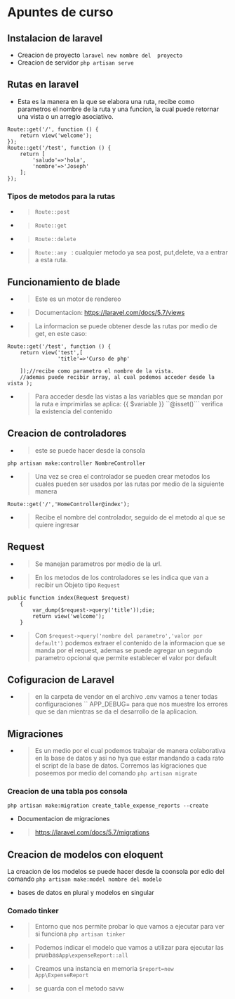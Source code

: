 # Apuntes de curso 
## Instalacion de laravel
* Creacion de proyecto ``laravel new nombre del  proyecto``
* Creacion de servidor 
``php artisan serve``
## Rutas en laravel
* Esta es la manera en la que se elabora una ruta, recibe como parametros el nombre de la ruta y una funcion, la cual puede retornar una vista o un arreglo asociativo.
```
Route::get('/', function () {
    return view('welcome');
});
Route::get('/test', function () {
    return [
        'saludo'=>'hola',
        'nombre'=>'Joseph'
    ];
});
```
###  Tipos de metodos para la rutas
* >```Route::post```
* >```Route::get```
* >```Route::delete```
* >```Route::any ``` : cualquier metodo ya sea post, put,delete, va a entrar a  esta ruta. 
## Funcionamiento de blade
* >Este es un motor de rendereo
* >Documentacion: https://laravel.com/docs/5.7/views
* >La informacion se puede obtener desde las rutas por medio de get, en este caso:
```
Route::get('/test', function () {
    return view('test',[
                'title'=>'Curso de php'

    ]);//recibe como parametro el nombre de la vista.
    //ademas puede recibir array, al cual podemos acceder desde la vista );

```
* >Para acceder desde las vistas a las variables que se mandan por la ruta e  imprimirlas se aplica: {{ $variable }}
 ``@isset()``` verifica la existencia del contenido
 ## Creacion de controladores
 * > este se puede hacer desde la consola
 ``` 
 php artisan make:controller NombreController
 ```
 * > Una vez se crea el controlador se pueden crear metodos los cuales pueden ser usados por las rutas por medio de la siguiente manera
 ```
 Route::get('/','HomeController@index');
 ```
 * >Recibe el nombre del controlador, seguido de el metodo al que se quiere ingresar
## Request
* > Se manejan parametros por medio de la url.
* > En los metodos de los controladores se les indica que van a recibir un Objeto tipo ```Request```
```
public function index(Request $request)
    {
        var_dump($request->query('title'));die;
        return view('welcome');
    }
```
* >Con ```$request->query('nombre del parametro','valor por default')``` podemos extraer el contenido de la informacion que se manda  por el request, ademas se puede agregar un segundo parametro opcional que permite establecer el valor por default
## Cofiguracion de Laravel
* > en la carpeta de vendor en el archivo .env vamos a tener todas configuraciones
`` APP_DEBUG= para que nos muestre los errores que se dan mientras se da el desarrollo de la aplicacion.
## Migraciones 
* > Es un medio por el cual podemos trabajar de manera colaborativa en la base de datos y asi no hya que estar mandando a cada rato el script de la base de datos.
Corremos las kigraciones que poseemos por medio del comando ```php artisan migrate```
### Creacion de una tabla pos consola
```
php artisan make:migration create_table_expense_reports --create  
```
* Documentacion de migraciones
* >https://laravel.com/docs/5.7/migrations
## Creacion de modelos con eloquent
La creacion de los modelos se puede hacer desde la coonsola por edio del comando 
```php artisan make:model nombre del modelo```
* bases de datos en plural y modelos en singular
### Comado tinker
* > Entorno que nos permite probar lo que vamos a ejecutar para ver si funciona ```php artisan tinker```
* > Podemos indicar el modelo que  vamos a utilizar para ejecutar las pruebas```App\expenseReport::all```
* >Creamos una instancia en memoria ```$report=new App\ExpenseReport```
* > se guarda con el metodo savw
